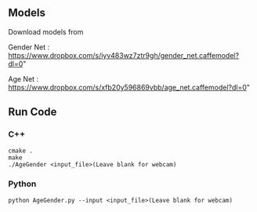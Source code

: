 
## Models
Download models from

Gender Net : https://www.dropbox.com/s/iyv483wz7ztr9gh/gender_net.caffemodel?dl=0"

Age Net : https://www.dropbox.com/s/xfb20y596869vbb/age_net.caffemodel?dl=0"

## Run Code

### C++
```
cmake .
make
./AgeGender <input_file>(Leave blank for webcam)
```

### Python
```
python AgeGender.py --input <input_file>(Leave blank for webcam)
```

